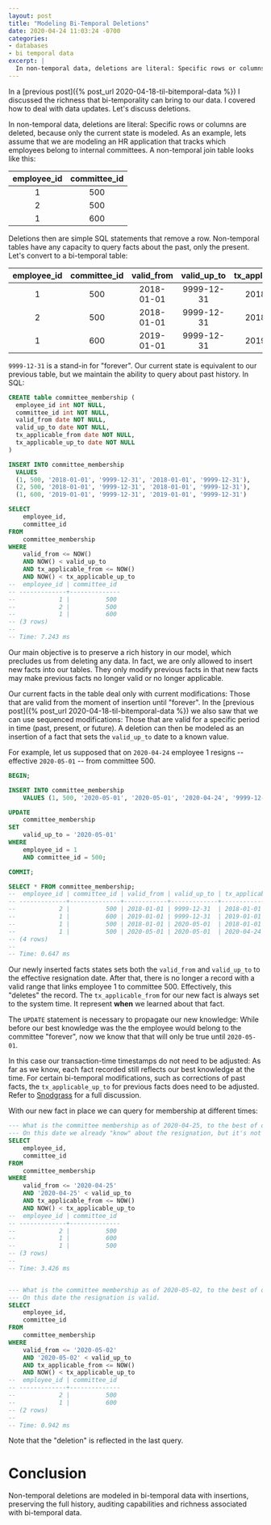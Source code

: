 ```yaml
---
layout: post
title: "Modeling Bi-Temporal Deletions"
date: 2020-04-24 11:03:24 -0700
categories:
- databases
- bi temporal data
excerpt: |
  In non-temporal data, deletions are literal: Specific rows or columns are deleted, because only the current state is modeled. In bi-temporal data, the equivalent operation is modeled by inserting new facts.
---
```


In a [previous post]({% post_url 2020-04-18-til-bitemporal-data %}) I discussed the richness that bi-temporality can bring to our data. I covered how to deal with data updates. Let's discuss deletions.

In non-temporal data, deletions are literal: Specific rows or columns are deleted, because only the current state is modeled. As an example, lets assume that we are modeling an HR application that tracks which employees belong to internal committees. A non-temporal join table looks like this:

| employee_id | committee_id |
|:-----------:|:------------:|
|      1      |     500      |
|      2      |     500      |
|      1      |     600      |

Deletions then are simple SQL statements that remove a row. Non-temporal tables have any capacity to query facts about the past, only the present. Let's convert to a bi-temporal table:

| employee_id | committee_id | valid_from | valid_up_to | tx_applicable_from | tx_applicable_up_to |
|:-----------:|:------------:|:----------:|:-----------:|:------------------:|:-------------------:|
|      1      |     500      | 2018-01-01 | 9999-12-31  |     2018-01-01     |     9999-12-31      |
|      2      |     500      | 2018-01-01 | 9999-12-31  |     2018-01-01     |     9999-12-31      |
|      1      |     600      | 2019-01-01 | 9999-12-31  |     2019-01-01     |     9999-12-31      |


`9999-12-31` is a stand-in for "forever". Our current state is equivalent to our previous table, but we maintain the ability to query about past history. In SQL:

```sql
CREATE table committee_membership (
  employee_id int NOT NULL,
  committee_id int NOT NULL,
  valid_from date NOT NULL,
  valid_up_to date NOT NULL,
  tx_applicable_from date NOT NULL,
  tx_applicable_up_to date NOT NULL
)

INSERT INTO committee_membership
  VALUES
  (1, 500, '2018-01-01', '9999-12-31', '2018-01-01', '9999-12-31'),
  (2, 500, '2018-01-01', '9999-12-31', '2018-01-01', '9999-12-31'),
  (1, 600, '2019-01-01', '9999-12-31', '2019-01-01', '9999-12-31')

SELECT
    employee_id,
    committee_id
FROM
    committee_membership
WHERE
    valid_from <= NOW()
    AND NOW() < valid_up_to
    AND tx_applicable_from <= NOW()
    AND NOW() < tx_applicable_up_to
--  employee_id | committee_id
-- -------------+--------------
--            1 |          500
--            2 |          500
--            1 |          600
-- (3 rows)
--
-- Time: 7.243 ms

```

Our main objective is to preserve a rich history in our model, which precludes us from deleting any data. In fact, we are only allowed to insert new facts into our tables. They only modify previous facts in that new facts may make previous facts no longer valid or no longer applicable.

Our current facts in the table deal only with current modifications: Those that are valid from the moment of insertion until "forever". In the [previous post]({% post_url 2020-04-18-til-bitemporal-data %}) we also saw that we can use sequenced modifications: Those that are valid for a specific period in time (past, present, or future). A deletion can then be modeled as an insertion of a fact that sets the `valid_up_to` date to a known value.

For example, let us supposed that on `2020-04-24` employee 1 resigns -- effective `2020-05-01` -- from committee 500.

```sql
BEGIN;

INSERT INTO committee_membership
    VALUES (1, 500, '2020-05-01', '2020-05-01', '2020-04-24', '9999-12-31');

UPDATE
    committee_membership
SET
    valid_up_to = '2020-05-01'
WHERE
    employee_id = 1
    AND committee_id = 500;

COMMIT;

SELECT * FROM committee_membership;
--  employee_id | committee_id | valid_from | valid_up_to | tx_applicable_from | tx_applicable_up_to
-- -------------+--------------+------------+-------------+--------------------+---------------------
--            2 |          500 | 2018-01-01 | 9999-12-31  | 2018-01-01         | 9999-12-31
--            1 |          600 | 2019-01-01 | 9999-12-31  | 2019-01-01         | 9999-12-31
--            1 |          500 | 2018-01-01 | 2020-05-01  | 2018-01-01         | 9999-12-31
--            1 |          500 | 2020-05-01 | 2020-05-01  | 2020-04-24         | 9999-12-31
-- (4 rows)
--
-- Time: 0.647 ms
```

Our newly inserted facts states sets both the `valid_from` and `valid_up_to` to the effective resignation date. After that, there is no longer a record with a valid range that links employee 1 to committee 500. Effectively, this "deletes" the record. The `tx_applicable_from` for our new fact is always set to the system time. It represent **when** we learned about that fact.

The `UPDATE` statement is necessary to propagate our new knowledge: While before our best knowledge was the the employee would belong to the committee "forever", now we know that that will only be true until `2020-05-01`.

In this case our transaction-time timestamps do not need to be adjusted: As far as we know, each fact recorded still reflects our best knowledge at the time. For certain bi-temporal modifications, such as corrections of past facts, the `tx_applicable_up_to` for previous facts does need to be adjusted. Refer to [Snodgrass][snodgrass] for a full discussion.

With our new fact in place we can query for membership at different times:

```sql
--- What is the committee membership as of 2020-04-25, to the best of our knowledge
--- On this date we already "know" about the resignation, but it's not yet a valid fact.
SELECT
    employee_id,
    committee_id
FROM
    committee_membership
WHERE
    valid_from <= '2020-04-25'
    AND '2020-04-25' < valid_up_to
    AND tx_applicable_from <= NOW()
    AND NOW() < tx_applicable_up_to
--  employee_id | committee_id
-- -------------+--------------
--            2 |          500
--            1 |          600
--            1 |          500
-- (3 rows)
--
-- Time: 3.426 ms


--- What is the committee membership as of 2020-05-02, to the best of our knowledge
--- On this date the resignation is valid.
SELECT
    employee_id,
    committee_id
FROM
    committee_membership
WHERE
    valid_from <= '2020-05-02'
    AND '2020-05-02' < valid_up_to
    AND tx_applicable_from <= NOW()
    AND NOW() < tx_applicable_up_to
--  employee_id | committee_id
-- -------------+--------------
--            2 |          500
--            1 |          600
-- (2 rows)
--
-- Time: 0.942 ms
```

Note that the "deletion" is reflected in the last query.

# Conclusion

Non-temporal deletions are modeled in bi-temporal data with insertions, preserving the full history, auditing capabilities and richness associated with bi-temporal data.

[snodgrass]: http://www2.cs.arizona.edu/people/rts/tdbbook.pdf
